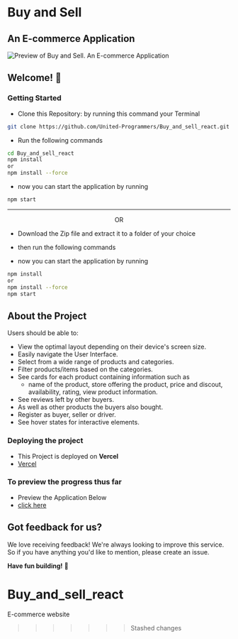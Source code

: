 # **Buy and Sell**

## An E-commerce Application

![Preview of Buy and Sell. An E-commerce Application](public/screenshot/buyandsellreact.png)

## Welcome! 👋

### **Getting Started**

- Clone this Repository: by running this command your Terminal

```bash
git clone https://github.com/United-Programmers/Buy_and_sell_react.git
```

- Run the following commands

```bash
cd Buy_and_sell_react
npm install
or
npm install --force
```

- now you can start the application by running

```bash
npm start
```

---

<p style="text-align: center;">OR</p>

- Download the Zip file and extract it to a folder of your choice

- then run the following commands

- now you can start the application by running

```bash
npm install
or
npm install --force
npm start
```

## About the Project

Users should be able to:

- View the optimal layout depending on their device's screen size.
- Easily navigate the User Interface.
- Select from a wide range of products and categories.
- Filter products/items based on the categories.
- See cards for each product containing information such as
  - name of the product, store offering the product, price and discout, availability, rating, view product information.
- See reviews left by other buyers.
- As well as other products the buyers also bought.
- Register as buyer, seller or driver.
- See hover states for interactive elements.

### Deploying the project

- This Project is deployed on **Vercel**
- [Vercel](https://vercel.com/)

### To preview the progress thus far

- Preview the Application Below
- [click here](http://buy-and-sell-react.vercel.app/)

## Got feedback for us?

We love receiving feedback! We're always looking to improve this service. So if you have anything you'd like to mention, please create an issue.

**Have fun building!** 🚀

# Buy_and_sell_react
E-commerce website
>>>>>>> Stashed changes
